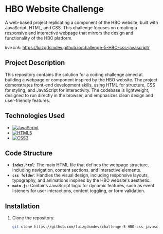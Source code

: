 # HBO Website Challenge

A web-based project replicating a component of the HBO website, built with JavaScript, HTML, and CSS. This challenge focuses on creating a responsive and interactive webpage that mirrors the design and functionality of the HBO platform.

*live link*: https://luizgdsmdev.github.io/challenge-5-HBO-css-javascript/
## Project Description 

This repository contains the solution for a coding challenge aimed at building a webpage or component inspired by the HBO website. The project demonstrates front-end development skills, using HTML for structure, CSS for styling, and JavaScript for interactivity. The codebase is lightweight, designed to run directly in the browser, and emphasizes clean design and user-friendly features.

## Technologies Used

- [![JavaScript](https://img.shields.io/badge/JavaScript-F7DF1E?style=for-the-badge&logo=javascript&logoColor=black)](https://developer.mozilla.org/en-US/docs/Web/JavaScript)
- [![HTML5](https://img.shields.io/badge/HTML5-E34F26?style=for-the-badge&logo=html5&logoColor=white)](https://developer.mozilla.org/en-US/docs/Web/Guide/HTML/HTML5)
- [![CSS3](https://img.shields.io/badge/CSS3-1572B6?style=for-the-badge&logo=css3&logoColor=white)](https://developer.mozilla.org/en-US/docs/Web/CSS)


## Code Structure

- **`index.html`**: The main HTML file that defines the webpage structure, including navigation, content sections, and interactive elements.
- **`css folder`**: Handles the visual design, including responsive layouts, typography, and animations inspired by the HBO website's aesthetic.
- **`main.js`**: Contains JavaScript logic for dynamic features, such as event listeners for user interactions, content toggling, or form validation.

## Installation

1. Clone the repository:
   ```bash
   git clone https://github.com/luizgdsmdev/challenge-5-HBO-css-javascript.git